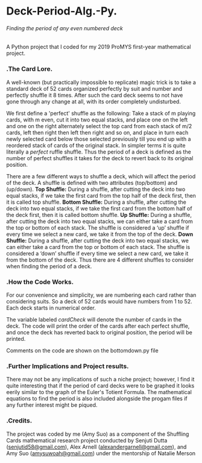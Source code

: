 # Deck-Period-Alg.-Py.
###### Finding the period of any even numbered deck
A Python project that I coded for my 2019 ProMYS first-year mathematical project. 

### .The Card Lore. 
A well-known (but practically impossible to replicate) magic trick is to take a standard deck of 52 cards organized perfectly by suit and number and perfectly shuffle it 8 times. After such the card deck seems to not have gone through any change at all, with its order completely undisturbed. 

We first define a 'perfect' shuffle as the following: Take a stack of m playing cards, with m even, cut it into two equal stacks, and place one on the left and one on the right alternately select the top card from each stack of m/2 cards, left then right then left then right and so on, and place in turn each newly selected card below those selected previously till you end up with a reordered stack of cards of the original stack. In simpler terms it is quite literally a *perfect* ruffle shuffle. 
Thus the period of a deck is defined as the number of perfect shuffles it takes for the deck to revert back to its original position. 

There are a few different ways to shuffle a deck, which will affect the period of the deck. 
A shuffle is defined with two attributes (top/bottom) and (up/down). 
**Top Shuffle:** During a shuffle, after cutting the deck into two equal stacks, if we take the first card from the top half of the deck first, then it is called top shuffle.
**Bottom Shuffle:** During a shuffle, after cutting the deck into two equal stacks, if we take the first card from the bottom half of the deck first, then it is called bottom shuffle.
**Up Shuffle:** During a shuffle, after cutting the deck into two equal stacks, we can either take a card from the top or bottom of each stack. The shuffle is considered a ‘up’ shuffle if every time we select a new card, we take it from the top of the deck. 
**Down Shuffle:** During a shuffle, after cutting the deck into two equal stacks, we can either take a card from the top or bottom of each stack. The shuffle is considered a ‘down’ shuffle if every time we select a new card, we take it from the bottom of the deck. 
Thus there are 4 different shuffles to consider when finding the period of a deck. 

### .How the Code Works.
For our convenience and simplicity, we are numbering each card rather than considering suits. So a deck of 52 cards would have numbers from 1 to 52. Each deck starts in numerical order. 

The variable labeled *cardCheck* will denote the number of cards in the deck. The code will print the order of the cards after each perfect shuffle, and once the deck has reverted back to original position, the period will be printed. 

Comments on the code are shown on the bottomdown.py file

### .Further Implications and Project results. 
There may not be any implications of such a niche project; however, I find it quite interesting that if the period of card decks were to be graphed it looks eerily similar to the graph of the Euler's Totient Formula. The mathematical equations to find the period is also included alongside the progam files if any further interest might be piqued. 

### .Credits. 
The project was coded by me (Amy Suo) as a component of the Shuffling Cards mathematical research project conducted by Senjuti Dutta (senjutid58@gmail.com), Alex Arnell (alexandergarnell@gmail.com), and Amy Suo (amysuwoah@gmail.com) under the mentorship of Natalie Merson 

